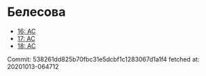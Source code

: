 # Белесова
- [16: AC](16.md)
- [17: AC](17.md)
- [18: AC](18.md)

Commit: 538261dd825b70fbc31e5dcbf1c1283067d1a1f4
 fetched at: 20201013-064712
